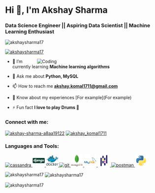 <h1 align="left">Hi 👋, I'm Akshay Sharma</h1>
<h3 align="left">Data Science Engineer || Aspiring Data Scientist || Machine Learning Enthusiast</h3>

<p align="left"> <img src="https://komarev.com/ghpvc/?username=akshaysharma17&label=Profile%20views&color=0e75b6&style=flat" alt="akshaysharma17" /> </p>


<p align="left"> <a href="https://github.com/ryo-ma/github-profile-trophy"><img src="https://github-profile-trophy.vercel.app/?username=akshaysharma17&theme=darkhub&no-bg=true" alt="akshaysharma17" /></a> </p>


<img align="right" alt="Coding" width="400" src="https://github.com/Akshaysharma17/Akshaysharma17/blob/main/1_TlbU0F-waQf7_zOfhUNldQ.gif">

- 🌱 I’m currently learning **Machine learning algorithms**

- 💬 Ask me about **Python, MySQL**

- 📫 How to reach me **akshay.komal1711@gmail.com**

- 📄 Know about my experiences [For example](For example)

- ⚡ Fun fact **I love to play Drums 🥁**

<h3 align="left">Connect with me:</h3>
<p align="left">
<a href="https://linkedin.com/in/akshay-sharma-a8aa19122" target="blank"><img align="center" src="https://raw.githubusercontent.com/rahuldkjain/github-profile-readme-generator/master/src/images/icons/Social/linked-in-alt.svg" alt="akshay-sharma-a8aa19122" height="30" width="40" /></a>
<a href="https://www.hackerrank.com/akshay_komal1711" target="blank"><img align="center" src="https://raw.githubusercontent.com/rahuldkjain/github-profile-readme-generator/master/src/images/icons/Social/hackerrank.svg" alt="akshay_komal1711" height="30" width="40" /></a>
</p>

<h3 align="left">Languages and Tools:</h3>
<p align="left"> <a href="https://cassandra.apache.org/" target="_blank" rel="noreferrer"> <img src="https://www.vectorlogo.zone/logos/apache_cassandra/apache_cassandra-icon.svg" alt="cassandra" width="40" height="40"/> </a> <a href="https://www.djangoproject.com/" target="_blank" rel="noreferrer"> <img src="https://raw.githubusercontent.com/devicons/devicon/master/icons/django/django-original.svg" alt="django" width="40" height="40"/> </a> <a href="https://www.docker.com/" target="_blank" rel="noreferrer"> <img src="https://raw.githubusercontent.com/devicons/devicon/master/icons/docker/docker-original-wordmark.svg" alt="docker" width="40" height="40"/> </a> <a href="https://git-scm.com/" target="_blank" rel="noreferrer"> <img src="https://www.vectorlogo.zone/logos/git-scm/git-scm-icon.svg" alt="git" width="40" height="40"/> </a> <a href="https://www.mongodb.com/" target="_blank" rel="noreferrer"> <img src="https://raw.githubusercontent.com/devicons/devicon/master/icons/mongodb/mongodb-original-wordmark.svg" alt="mongodb" width="40" height="40"/> </a> <a href="https://www.mysql.com/" target="_blank" rel="noreferrer"> <img src="https://raw.githubusercontent.com/devicons/devicon/master/icons/mysql/mysql-original-wordmark.svg" alt="mysql" width="40" height="40"/> </a> <a href="https://pandas.pydata.org/" target="_blank" rel="noreferrer"> <img src="https://raw.githubusercontent.com/devicons/devicon/2ae2a900d2f041da66e950e4d48052658d850630/icons/pandas/pandas-original.svg" alt="pandas" width="40" height="40"/> </a> <a href="https://postman.com" target="_blank" rel="noreferrer"> <img src="https://www.vectorlogo.zone/logos/getpostman/getpostman-icon.svg" alt="postman" width="40" height="40"/> </a> <a href="https://www.python.org" target="_blank" rel="noreferrer"> <img src="https://raw.githubusercontent.com/devicons/devicon/master/icons/python/python-original.svg" alt="python" width="40" height="40"/> </a> </p>

<p><img align="left" src="https://github-readme-stats.vercel.app/api/top-langs?username=akshaysharma17&show_icons=true&locale=en&layout=compact" alt="akshaysharma17" /></p>

<p>&nbsp;<img align="center" src="https://github-readme-stats.vercel.app/api?username=akshaysharma17&show_icons=true&locale=en" alt="akshaysharma17" /></p>

<p><img align="center" src="https://github-readme-streak-stats.herokuapp.com/?user=akshaysharma17&" alt="akshaysharma17" /></p>
